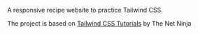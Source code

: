 A responsive recipe website to practice Tailwind CSS.

The project is based on [Tailwind CSS Tutorials](https://www.youtube.com/watch?v=bxmDnn7lrnk&list=PL4cUxeGkcC9gpXORlEHjc5bgnIi5HEGhw) by The Net Ninja
